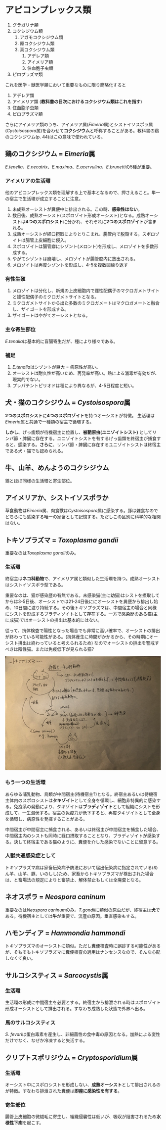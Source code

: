 # アピコンプレックス類
1. グラガリナ類
1. コクシジウム類
    1. アガモコクシジウム類
    1. 原コクシジウム類
    1. 真コクシジウム類
        1. アデレア類
        1. アイメリア類
        1. 住血胞子虫類
1. ピロプラズマ類

これを医学・獣医学類において重要なものに限り簡略化すると

1. アデレア類
1. アイメリア類 (**教科書の目次におけるコクシジウム類はこれを指す**)
1. 住血胞子虫類
1. ピロプラズマ類

さらにアイメリア類のうち、アイメリア属(*Eimeria*属)とシストイソスポラ属(*Cystoisospora*属)を合わせて**コクシジウム**と呼称することがある。教科書の鶏のコクシジウム(p. 44)はこの意味で使われている。

## 鶏のコクシジウム = *Eimeria*属
*E.tenella*、*E.necatrix*、*E.maxima*、*E.acervulina*、*E.brunetti*の5種が重要。

### アイメリアの生活環
他のアビコンプレックス類を理解する上で基本となるので、押さえること。単一の宿主で生活環が成立することに注意。

1. 未成熟オーシストが糞便中に排出される。この時、**感染性はない**。
1. 数日後、成熟オーシスト(スポロゾイト形成オーシスト)となる。成熟オーシストは**4つのスポロシスト**に分かれ、それぞれに**2つのスポロゾイト**が含まれる。
1. 成熟オーシストが経口摂取によりとりこまれ、腸管内で脱殻する。スポロゾイトは腸管上皮細胞に侵入。
1. スポロゾイトは腸管癖にシゾント(メロント)を形成し、メロゾイトを多数形成する。
1. やがてシゾントは崩壊し、メロゾイトが腸管腔内に放出される。
1. メロゾイトは再度シゾントを形成し、4-5を複数回繰り返す

### 有性生殖
1. メロゾイトは分化し、新規の上皮細胞内で雌性配偶子のマクロガメトサイトと雄性配偶子のミクロガメトサイトとなる。
1. ミクロガメトサイトから出た多数のミクロガメートはマクロガメートと融合し、ザイゴートを形成する。
1. ザイゴートはやがてオーシストとなる。

### 主な寄生部位
*E.tenalla*は基本的に盲腸寄生だが、種により様々である。

### 補足
1. *E.tenalla*はシゾントが巨大 = 病原性が高い。
1. オーシストは耐久性が高いため、再発率が高い。熱による消毒が有効だが、現実的でない。
1. プレパテントピリオドは種により異なるが、4-5日程度と短い。

## 犬・猫のコクシジウム = *Cystoisospora*属
**2つのスポロシスト**に**4つのスポロゾイト**を持つオーシストが特徴。 生活環は*Eimeria*属と共通で一種類の宿主で循環する。

**しかし**、げっ歯類が待機宿主に位置し、**被鞘原虫(ユニゾイトシスト)** としてリンパ節・脾臓に存在する。ユニゾイトシストを有するげっ歯類を終宿主が捕食すると、感染する。**さらに**、リンパ節・脾臓に存在するユニゾイトシストは終宿主である犬・猫でも認められる。

## 牛、山羊、めんようのコクシジウム
鶏とほぼ同様の生活環と寄生部位。

## アイメリアか、シストイソスポラか
草食動物は*Eimeria*属、肉食獣は*Cystoisospora*属に感染する。豚は雑食なのでどちらにも感染する唯一の家畜として記憶する。ただしこの区別に科学的な相関はない。

## トキソプラズマ = *Toxoplasma gandii*
重要なのは*Toxoplasma gondii*のみ。

### 生活環
終宿主は**ネコ科動物**で、アイメリア属と類似した生活環を持つ。成熟オーシストはシストイソスポラ型である。

重要なのは、猫が感染歴の有無である。未感染猫(主に幼猫)はシストを摂取してからは3-5日後、オーシストでは21-24日後ににオーシストを糞便から排出し始め、10日間に渡り持続する。その後トキソプラズマは、中間宿主の場合と同様にシストを形成するブラディゾイトとして存在する。一方で感染歴のある猫(主に成猫)ではオーシストの排出は基本的にはない。

従って、抗体検査で陽性となった場合でも非常に高い確率で、オーシストの排出が終わっている可能性がある。(抗体産生に時間がかかるから、その時期にオーシスト排出は終わっていると考えられるため) なのでオーシストの排出を警戒すべきは陰性猫。または免疫低下が見られる猫?

![toxoplasma](./13001685301731.jpg)

### もう一つの生活環
あらゆる哺乳動物、鳥類が中間宿主(待機宿主?)となる。終宿主あるいは待機宿主体内のスポロシストは**タキゾイト**として全身を循環し、細胞非特異的に感染する。免疫系の発動により、タキゾイトは**ブラディゾイト**として組織にシストを形成して、一生潜伏する。宿主の免疫力が低下すると、再度タキゾイトとして全身を循環し、病原性を発揮することがある。

中間宿主が中間宿主に捕食される、あるいは終宿主が中間宿主を捕食した場合、中間宿主内のシストも同時に経口摂取することとなり、ブラディゾイトが感染する。決して終宿主である猫のように、糞便を介した感染でないことに留意する。

### 人獣共通感染症として
トキソプラズマ病は家畜伝染病予防法において届出伝染病に指定されている(めん羊、山羊、豚、いのしし)ため、家畜からトキソプラズマが検出された場合は、と畜場法の規定によりと畜禁止、解体禁止もしくは全廃棄となる。

## ネオスポラ = *Neospora caninum*
重要なのは*Neospora caninum*のみ。*T.gondii*に類似の原虫だが、終宿主は**犬**である。待機宿主としては**牛**が重要で、流産の原因。垂直感染もする。

## ハモンディア = *Hammondia hammondi*
トキソプラズマのオーシストに類似。ただし糞便検査時に誤診する可能性があるが、そもそもトキソプラズマに糞便検査の適用はナンセンスなので、そんな心配しなくて良い。

## サルコシスティス = *Sarcocystis*属
### 生活環
生活環の形成に中間宿主を必要とする。終宿主から排泄される時はスポロゾイト形成オーシストとして排出される。すなわち成熟した状態で外界へ出る。

### 馬のサルコシスティス
*S. fevari*は蛋白毒素を産生し、非細菌性の食中毒の原因となる。加熱による変性だけでなく、なぜか冷凍すると失活する。

## クリプトスポリジウム = *Cryptosporidium*属
### 生活環
オーシスト中にスポロシストを形成しない、**成熟オーシスト**として排出されるのが特徴。すなわち排泄された糞便は**即座に感染性を有する**。

### 寄生部位
腸管上皮細胞の微絨毛に寄生し、組織侵襲性は低いが、吸収が阻害されるため**水様性下痢**を起こす。
